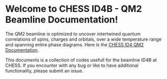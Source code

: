 

# Welcome to CHESS ID4B - QM2 Beamline Documentation!

The QM2 beamline is optimized to uncover intertwined quantum correlations of spins, charges and orbitals, over a wide temperature range and spanning entire phase diagrams. Here is the [CHESS ID4 QM2 Documentation](https://suchismitasarker.github.io/CHESS-ID4B-QM2/).

This documents is a collection of codes usefull for the beamline ID4B at CHESS. If you encounter with any bug or like to have additional functionality, please submit an issue.
